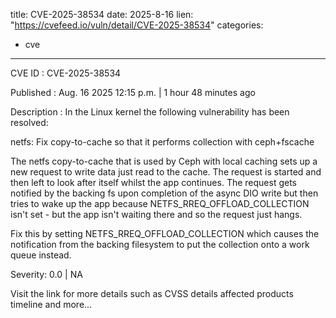  
title: CVE-2025-38534
date: 2025-8-16
lien: "https://cvefeed.io/vuln/detail/CVE-2025-38534"
categories:
  - cve
---

CVE ID : CVE-2025-38534

Published :  Aug. 16
2025
12:15 p.m. | 1 hour
48 minutes ago

Description : In the Linux kernel
the following vulnerability has been resolved:

netfs: Fix copy-to-cache so that it performs collection with ceph+fscache

The netfs copy-to-cache that is used by Ceph with local caching sets up a
new request to write data just read to the cache.  The request is started
and then left to look after itself whilst the app continues.  The request
gets notified by the backing fs upon completion of the async DIO write
but
then tries to wake up the app because NETFS_RREQ_OFFLOAD_COLLECTION isn't
set - but the app isn't waiting there
and so the request just hangs.

Fix this by setting NETFS_RREQ_OFFLOAD_COLLECTION which causes the
notification from the backing filesystem to put the collection onto a work
queue instead.

Severity: 0.0 | NA

Visit the link for more details
such as CVSS details
affected products
timeline
and more...
